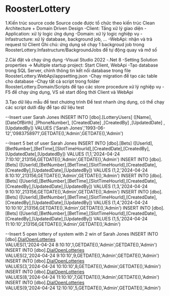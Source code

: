 # RoosterLottery

1.Kiến trúc source code
Source code được tổ chức theo kiến trúc Clean Architecture + Domain Driven Design
-Client: Tầng xử lý giao diện
-Application: xử lý logic ứng dụng
-Domain: xử lý logic nghiệp vụ
-Infastructure: xử lý database, background job, ...
-WebApi: nhận và trả request từ Client
Ghi chú: ứng dụng sẽ chạy 1 backgroud job trong RoosterLottery.Infastructure/BackgroundJobs để tự động quay và mở số

2.Cài đặt và chạy ứng dụng
-Visual Studio 2022
-.Net 8
-Setting Solution properties -> Multiple startup project: Start Client, WebApi 
-Tạo database trong SQL Server, chỉnh thông tin kết nối  database trong file RoosterLottery.WebApi/appsetting.json 
-Chạy migration để tạo các table cho database
-Chạy tất cả script trong folder RoosterLottery.Domain/Scripts để tạo các store procedure xử lý nghiệp vụ
-F5 để chạy ứng dụng, VS sẽ start đồng thời Client và WebApi

3.Tạo dữ liệu mẫu để test chương trình
Để test nhanh ứng dụng, có thể chạy các script dưới đây để tạo dữ liệu test

--Insert user Sarah Jones
INSERT INTO [dbo].[LotteryUsers]  ([Name], [DateOfBirth] ,[PhoneNumber], [CreatedDate] ,[CreatedBy] ,[UpdatedDate] ,[UpdatedBy])
     VALUES ('Sarah Jones','1993-06-12','0983758971',GETDATE(),'Admin',GETDATE(),'Admin')

--Insert 5 bet of user Sarah Jones
INSERT INTO [dbo].[Bets] ([UserId],[BetNumber],[BetTime],[SlotTimeHourId],[CreatedDate],[CreatedBy],[UpdatedDate],[UpdatedBy])
     VALUES (1,1,'2024-04-24 7:10:10',213156,GETDATE(),'Admin',GETDATE(),'Admin')
INSERT INTO [dbo].[Bets] ([UserId],[BetNumber],[BetTime],[SlotTimeHourId],[CreatedDate],[CreatedBy],[UpdatedDate],[UpdatedBy])
     VALUES (1,2,'2024-04-24 8:10:10',213156,GETDATE(),'Admin',GETDATE(),'Admin')
INSERT INTO [dbo].[Bets] ([UserId],[BetNumber],[BetTime],[SlotTimeHourId],[CreatedDate],[CreatedBy],[UpdatedDate],[UpdatedBy])
     VALUES (1,3,'2024-04-24 9:10:10',213156,GETDATE(),'Admin',GETDATE(),'Admin')
INSERT INTO [dbo].[Bets] ([UserId],[BetNumber],[BetTime],[SlotTimeHourId],[CreatedDate],[CreatedBy],[UpdatedDate],[UpdatedBy])
     VALUES (1,4,'2024-04-24 10:10:10',213156,GETDATE(),'Admin',GETDATE(),'Admin')
INSERT INTO [dbo].[Bets] ([UserId],[BetNumber],[BetTime],[SlotTimeHourId],[CreatedDate],[CreatedBy],[UpdatedDate],[UpdatedBy])
     VALUES (1,5,'2024-04-24 11:10:10',213156,GETDATE(),'Admin',GETDATE(),'Admin')

--Insert 5 open lottery of system with 2 win of Sarah Jones
INSERT INTO [dbo].[DialOpenLotteries]([SlotTimeHourId],[OpenTime],[WinningNumber],[CreatedDate],[CreatedBy],[UpdatedDate],[UpdatedBy])   
  VALUES(1,'2024-04-24 8:10:10',1,GETDATE(),'Admin',GETDATE(),'Admin')
INSERT INTO [dbo].[DialOpenLotteries]([SlotTimeHourId],[OpenTime],[WinningNumber],[CreatedDate],[CreatedBy],[UpdatedDate],[UpdatedBy])   
  VALUES(2,'2024-04-24 9:10:10',9,GETDATE(),'Admin',GETDATE(),'Admin')
INSERT INTO [dbo].[DialOpenLotteries]([SlotTimeHourId],[OpenTime],[WinningNumber],[CreatedDate],[CreatedBy],[UpdatedDate],[UpdatedBy])   
  VALUES(3,'2024-04-24 10:10:10',8,GETDATE(),'Admin',GETDATE(),'Admin')
INSERT INTO [dbo].[DialOpenLotteries]([SlotTimeHourId],[OpenTime],[WinningNumber],[CreatedDate],[CreatedBy],[UpdatedDate],[UpdatedBy])   
  VALUES(8,'2024-04-24 11:10:10',7,GETDATE(),'Admin',GETDATE(),'Admin')
INSERT INTO [dbo].[DialOpenLotteries]([SlotTimeHourId],[OpenTime],[WinningNumber],[CreatedDate],[CreatedBy],[UpdatedDate],[UpdatedBy])   
  VALUES(9,'2024-04-24 12:10:10',5,GETDATE(),'Admin',GETDATE(),'Admin')
